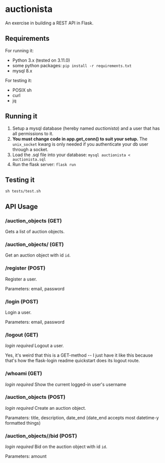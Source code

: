 # auctionista
An exercise in building a REST API in Flask.

## Requirements
For running it:
- Python 3.x (tested on 3.11.0)
- some python packages: `pip install -r requirements.txt`
- mysql 8.x

For testing it:
- POSIX sh
- curl
- jq

## Running it
1. Setup a mysql database (hereby named *auctionista*) 
   and a user that has all permissions to it.
2. **You must change code in app.get_conn() to suit your setup.**
   The `unix_socket` kwarg is only needed if you authenticate your
   db user through a socket.
2. Load the .sql file into your database: 
   `mysql auctionista < auctionista.sql`
3. Run the flask server: `flask run`

## Testing it
`sh tests/test.sh`



## API Usage

### /auction_objects (GET)
Gets a list of auction objects.

### /auction_objects/<id> (GET)
Get an auction object with id `id`.

### /register (POST)
Register a user.

Parameters: email, password

### /login (POST)
Login a user.

Parameters: email, password

### /logout (GET)
*login required*
Logout a user.

Yes, it's weird that this is a GET-method --
I just have it like this because 
that's how the flask-login readme quickstart 
does its logout route.

### /whoami (GET)
*login required*
Show the current logged-in user's username

### /auction_objects (POST)
*login required*
Create an auction object.

Paramaters: title, description, date_end
(date_end accepts most datetime-y formatted things)

### /auction_objects/<id>/bid (POST)
*login required*
Bid on the auction object with id `id`.

Parameters: amount

